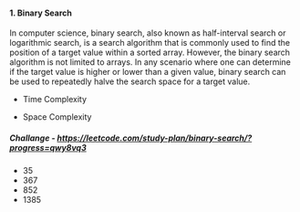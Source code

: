 #### 1. Binary Search

In computer science, binary search, also known as half-interval search or logarithmic search, is a search algorithm that is commonly used to find the position of a target value within a sorted array. However, the binary search algorithm is not limited to arrays. In any scenario where one can determine if the target value is higher or lower than a given value, binary search can be used to repeatedly halve the search space for a target value.

- Time Complexity

- Space Complexity

##### Challange - https://leetcode.com/study-plan/binary-search/?progress=qwy8vq3

- 35
- 367
- 852
- 1385
